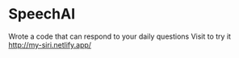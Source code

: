 # SpeechAI
Wrote a code that can respond to your daily questions
Visit to try it
http://my-siri.netlify.app/
